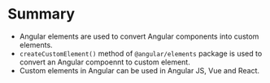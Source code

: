 # Summary

- Angular elements are used to convert Angular components into custom elements.
- `createCustomElement()` method of `@angular/elements` package is used to convert an Angular compoennt to custom element.
- Custom elements in Angular can be used in Angular JS, Vue and React.
